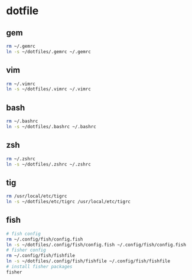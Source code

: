 # dotfile

## gem

```bash
rm ~/.gemrc
ln -s ~/dotfiles/.gemrc ~/.gemrc
```

## vim

```bash
rm ~/.vimrc
ln -s ~/dotfiles/.vimrc ~/.vimrc
```

## bash

```bash
rm ~/.bashrc
ln -s ~/dotfiles/.bashrc ~/.bashrc
```

## zsh

```bash
rm ~/.zshrc
ln -s ~/dotfiles/.zshrc ~/.zshrc
```

## tig

```bash
rm /usr/local/etc/tigrc
ln -s ~/dotfiles/etc/tigrc /usr/local/etc/tigrc
```

## fish

```bash
# fish config
rm ~/.config/fish/config.fish
ln -s ~/dotfiles/.config/fish/config.fish ~/.config/fish/config.fish
# fisher config
rm ~/.config/fish/fishfile
ln -s ~/dotfiles/.config/fish/fishfile ~/.config/fish/fishfile
# install fisher packages
fisher
```
